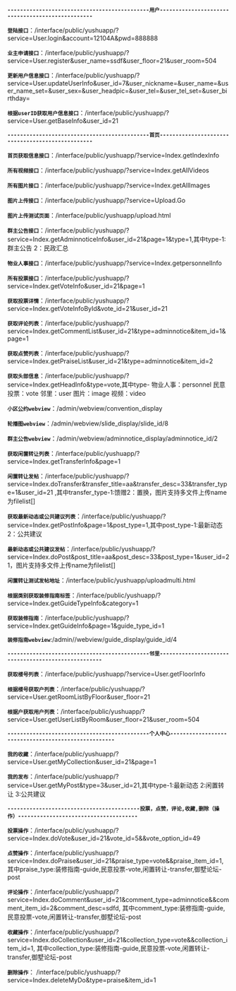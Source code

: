 
**`---------------------------------------------用户-------------------------------------------------`**

**`登陆接口`**：/interface/public/yushuapp/?service=User.login&account=12104A&pwd=888888 

**`业主申请接口`**：/interface/public/yushuapp/?service=User.register&user_name=ssdf&user_floor=21&user_room=504

**`更新用户信息接口`**：/interface/public/yushuapp/?service=User.updateUserInfo&user_id=7&user_nickname=&user_name=&user_name_set=&user_sex=&user_headpic=&user_tel=&user_tel_set=&user_birthday=

**`根据userID获取用户信息接口`**：/interface/public/yushuapp/?service=User.getBaseInfo&user_id=21



**`---------------------------------------------首页-------------------------------------------------`**

**`首页获取信息接口`**：/interface/public/yushuapp/?service=Index.getIndexInfo 

**`所有视频接口`**：/interface/public/yushuapp/?service=Index.getAllVideos

**`所有图片接口`**：/interface/public/yushuapp/?service=Index.getAllImages

**`图片上传接口`**：/interface/public/yushuapp/?service=Upload.Go

**`图片上传测试页面`**：/interface/public/yushuapp/upload.html

**`群主公告接口`**：/interface/public/yushuapp/?service=Index.getAdminnoticeInfo&user_id=21&page=1&type=1,其中type-1:群主公告 2：民政汇总

**`物业人事接口`**：/interface/public/yushuapp/?service=Index.getpersonnelInfo

**`所有投票接口`**：/interface/public/yushuapp/?service=Index.getVoteInfo&user_id=21&page=1

**`获取投票详情`**：/interface/public/yushuapp/?service=Index.getVoteInfoById&vote_id=21&user_id=21

**`获取评论列表`**：/interface/public/yushuapp/?service=Index.getCommentList&user_id=21&type=adminnotice&item_id=1&page=1

**`获取点赞列表`**：/interface/public/yushuapp/?service=Index.getPraiseList&user_id=21&type=adminnotice&item_id=2


**`获取头部信息`**：/interface/public/yushuapp/?service=Index.getHeadInfo&type=vote,其中type- 物业人事：personnel 民意投票：vote 邻里：user 图片：image 视频：video

**`小区公约webview`**：/admin/webview/convention_display

**`轮播图webview`**：/admin/webview/slide_display/slide_id/8

**`群主公告webview`**：/admin/webview/adminnotice_display/adminnotice_id/2

**`获取闲置转让列表`**：/interface/public/yushuapp/?service=Index.getTransferInfo&page=1

**`闲置转让发帖`**：/interface/public/yushuapp/?service=Index.doTransfer&transfer_title=aa&transfer_desc=33&transfer_type=1&user_id=21
,其中transfer_type-1:馈赠2：置换，图片支持多文件上传name为filelist[]

**`获取最新动态或公共建议列表`**：/interface/public/yushuapp/?service=Index.getPostInfo&page=1&post_type=1,其中post_type-1:最新动态2：公共建议

**`最新动态或公共建议发帖`**：/interface/public/yushuapp/?service=Index.doPost&post_title=aa&post_desc=33&post_type=1&user_id=21，图片支持多文件上传name为filelist[]

**`闲置转让测试发帖地址`**：/interface/public/yushuapp/uploadmulti.html

**`根据类别获取装修指南标签`**：/interface/public/yushuapp/?service=Index.getGuideTypeInfo&category=1

**`获取装修指南`**：/interface/public/yushuapp/?service=Index.getGuideInfo&page=1&guide_type_id=1

**`装修指南webview`**:/admin//webview/guide_display/guide_id/4


**`---------------------------------------------邻里----------------------------------------------------`**

**`获取楼号列表`**：/interface/public/yushuapp/?service=User.getFloorInfo

**`根据楼号获取户列表`**：/interface/public/yushuapp/?service=User.getRoomListByFloor&user_floor=21

**`根据户获取用户列表`**：/interface/public/yushuapp/?service=User.getUserListByRoom&user_floor=21&user_room=504

**`---------------------------------------------个人中心----------------------------------------------------`**

**`我的收藏`**：/interface/public/yushuapp/?service=User.getMyCollection&user_id=21&page=1

**`我的发布`**：/interface/public/yushuapp/?service=User.getMyPost&type=3&user_id=21,其中type-1:最新动态 2:闲置转让 3:公共建议



**`------------------------------------------投票，点赞，评论,收藏,删除（操作）--------------------------------------`**

**`投票操作`**：/interface/public/yushuapp/?service=Index.doVote&user_id=21&vote_id=5&&vote_option_id=49

**`点赞操作`**：/interface/public/yushuapp/?service=Index.doPraise&user_id=21&praise_type=vote&&praise_item_id=1,
其中praise_type:装修指南-guide,民意投票-vote,闲置转让-transfer,御墅论坛-post

**`评论操作`**：/interface/public/yushuapp/?service=Index.doComment&user_id=21&comment_type=adminnotice&&comment_item_id=2&comment_desc=sdfd,
其中comment_type:装修指南-guide,民意投票-vote,闲置转让-transfer,御墅论坛-post
           
**`收藏操作`**：/interface/public/yushuapp/?service=Index.doCollection&user_id=21&collection_type=vote&&collection_item_id=1,
 其中collection_type:装修指南-guide,民意投票-vote,闲置转让-transfer,御墅论坛-post  
         
**`删除操作`**： /interface/public/yushuapp/?service=Index.deleteMyDo&type=praise&item_id=1        





